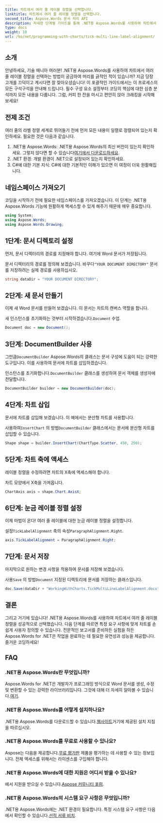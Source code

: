 ```yaml
---
title: 차트에서 여러 줄 레이블 정렬을 선택합니다.
linktitle: 차트에서 여러 줄 레이블 정렬을 선택합니다.
second_title: Aspose.Words 문서 처리 API
description: 자세한 단계별 가이드를 통해 .NET용 Aspose.Words를 사용하여 차트에서 여러 줄 레이블 정렬을 선택하는 방법을 알아보세요. 모든 수준의 개발자에게 적합합니다.
type: docs
weight: 10
url: /ko/net/programming-with-charts/tick-multi-line-label-alignment/
---
```

## 소개

안녕하세요, 기술 매니아 여러분! .NET용 Aspose.Words를 사용하여 차트에서 여러 줄 레이블 정렬을 선택하는 방법이 궁금하여 머리를 긁적인 적이 있습니까? 지금 당장 고개를 끄덕이고 계시다면 잘 찾아오셨습니다! 이 포괄적인 가이드에서는 이 프로세스의 모든 구석구석을 안내해 드립니다. 필수 구성 요소 설정부터 코딩의 핵심에 대한 심층 분석까지 모든 내용을 다룹니다. 그럼, 커피 한 잔을 마시고 편안히 앉아 크래킹을 시작해 보세요!

## 전제 조건

여러 줄의 라벨 정렬 세계로 뛰어들기 전에 먼저 모든 내용이 일렬로 정렬되어 있는지 확인하세요. 필요한 것은 다음과 같습니다.

1.  .NET용 Aspose.Words: .NET용 Aspose.Words의 최신 버전이 있는지 확인하세요. 그렇지 않다면 할 수 있습니다[여기에서 다운로드하세요](https://releases.aspose.com/words/net/).
2. .NET 환경: 개발 환경이 .NET으로 설정되어 있는지 확인하세요.
3. C#에 대한 기본 지식: C#에 대한 기본적인 이해가 있으면 이 여정이 더욱 원활해집니다.

## 네임스페이스 가져오기

코딩을 시작하기 전에 필요한 네임스페이스를 가져오겠습니다. 이 단계는 .NET용 Aspose.Words 기능에 원활하게 액세스할 수 있게 해주기 때문에 매우 중요합니다.

```csharp
using System;
using Aspose.Words;
using Aspose.Words.Drawing;
```

## 1단계: 문서 디렉토리 설정

먼저, 문서 디렉터리의 경로를 지정해야 합니다. 여기에 Word 문서가 저장됩니다.


 문서 디렉터리의 경로를 정의해 보겠습니다. 바꾸다`"YOUR DOCUMENT DIRECTORY"` 문서를 저장하려는 실제 경로를 사용하십시오.

```csharp
string dataDir = "YOUR DOCUMENT DIRECTORY";
```

## 2단계: 새 문서 만들기

이제 새 Word 문서를 만들어 보겠습니다. 이 문서는 차트의 캔버스 역할을 합니다.

 새 인스턴스를 초기화하는 것부터 시작하겠습니다.`Document` 수업.

```csharp
Document doc = new Document();
```

## 3단계: DocumentBuilder 사용

 그만큼`DocumentBuilder` Aspose.Words의 클래스는 문서 구성에 도움이 되는 강력한 도구입니다. 이를 사용하여 문서에 차트를 삽입하겠습니다.

 인스턴스를 초기화합니다.`DocumentBuilder` 클래스를 생성하여 문서 객체를 생성자에 전달합니다.

```csharp
DocumentBuilder builder = new DocumentBuilder(doc);
```

## 4단계: 차트 삽입

문서에 차트를 삽입해 보겠습니다. 이 예에서는 분산형 차트를 사용합니다.

 사용하여`InsertChart` 의 방법`DocumentBuilder` 클래스에서는 문서에 분산형 차트를 삽입할 수 있습니다.

```csharp
Shape shape = builder.InsertChart(ChartType.Scatter, 450, 250);
```

## 5단계: 차트 축에 액세스

레이블 정렬을 수정하려면 차트의 X축에 액세스해야 합니다.

차트 모양에서 X축을 가져옵니다.

```csharp
ChartAxis axis = shape.Chart.AxisX;
```

## 6단계: 눈금 레이블 정렬 설정

이제 마법이 온다! 여러 줄 레이블에 대한 눈금 레이블 정렬을 설정합니다.

 설정`TickLabelAlignment` 축의 속성`ParagraphAlignment.Right`.

```csharp
axis.TickLabelAlignment = ParagraphAlignment.Right;
```

## 7단계: 문서 저장

마지막으로 원하는 변경 사항을 적용하여 문서를 저장해 보겠습니다.

 사용`Save` 의 방법`Document` 지정된 디렉토리에 문서를 저장하는 클래스입니다.

```csharp
doc.Save(dataDir + "WorkingWithCharts.TickMultiLineLabelAlignment.docx");
```

## 결론

그리고 거기에 있습니다! .NET용 Aspose.Words를 사용하여 차트에서 여러 줄 레이블 정렬을 성공적으로 선택했습니다. 다음 단계를 따르면 특정 요구 사항에 맞게 차트를 손쉽게 사용자 정의할 수 있습니다. 전문적인 보고서를 준비하든 실험을 하든 Aspose.Words for .NET은 작업을 완료하는 데 필요한 유연성과 성능을 제공합니다. 즐거운 코딩하세요!

## FAQ

### .NET용 Aspose.Words란 무엇입니까?

 Aspose.Words for .NET은 개발자가 프로그래밍 방식으로 Word 문서를 생성, 수정 및 변환할 수 있는 강력한 라이브러리입니다. 그것에 대해 더 자세히 알아볼 수 있습니다.[여기](https://reference.aspose.com/words/net/).

### .NET용 Aspose.Words를 어떻게 설치하나요?

 .NET용 Aspose.Words를 다운로드할 수 있습니다.[웹사이트](https://releases.aspose.com/words/net/)거기에 제공된 설치 지침을 따르십시오.

### .NET용 Aspose.Words를 무료로 사용할 수 있나요?

 Aspose는 다음을 제공합니다.[무료 평가판](https://releases.aspose.com/) 제품을 평가하는 데 사용할 수 있는 정보입니다. 전체 액세스를 위해서는 라이센스를 구입해야 합니다.

### .NET용 Aspose.Words에 대한 지원은 어디서 받을 수 있나요?

 에서 지원을 받으실 수 있습니다.[Aspose 커뮤니티 포럼](https://forum.aspose.com/c/words/8).

### .NET용 Aspose.Words의 시스템 요구 사항은 무엇입니까?

 .NET용 Aspose.Words에는 .NET 환경이 필요합니다. 특정 시스템 요구 사항은 다음에서 확인할 수 있습니다.[선적 서류 비치](https://reference.aspose.com/words/net/).